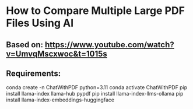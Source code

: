 # How to Compare Multiple Large PDF Files Using AI

## Based on: https://www.youtube.com/watch?v=UmvqMscxwoc&t=1015s

## Requirements:

conda create -n ChatWithPDF python=3.11
conda activate ChatWithPDF
pip install llama-index llama-hub pypdf
pip install llama-index-llms-ollama
pip install llama-index-embeddings-huggingface

